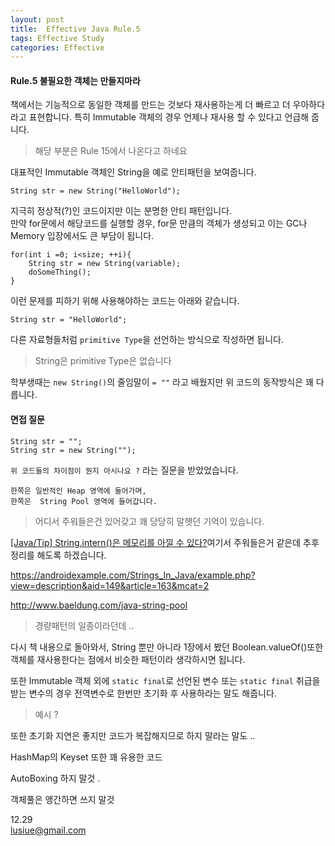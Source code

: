 ```yaml
---
layout: post
title:  Effective Java Rule.5  
tags: Effective Study 
categories: Effective
---   
```



#### Rule.5 불필요한 객체는 만들지마라     

책에서는 기능적으로 동일한 객체를 만드는 것보다 재사용하는게 더 빠르고 더 우아하다 라고 표현합니다. 특히 Immutable 객체의 경우 언제나 재사용 할 수 있다고 언급해 줍니다. 


> 해당 부분은 Rule 15에서 나온다고 하네요    

대표적인 Immutable 객체인 String을 예로 안티패턴을 보여줍니다.  

	String str = new String("HelloWorld");

지극히 정상적(?)인 코드이지만 이는 분명한 안티 패턴입니다.  
만약 for문에서 해당코드를 실행할 경우, for문 만큼의 객체가 생성되고 이는 GC나 Memory 입장에서도 큰 부담이 됩니다.   

	for(int i =0; i<size; ++i){
		String str = new String(variable);
		doSomeThing();
	} 

이런 문제를 피하기 위해 사용해야하는 코드는 아래와 같습니다.

	String str = "HelloWorld";    

다른 자료형들처럼 `primitive Type`을 선언하는 방식으로 작성하면 됩니다. 

> String은 primitive Type은 없습니다   

학부생때는 `new String()`의 줄임말이 `= ""` 라고 배웠지만 위 코드의 동작방식은 꽤 다릅니다.    

#### 면접 질문   

	String str = "";
	String str = new String("");

`위 코드들의 차이점이 뭔지 아시나요 ?` 라는 질문을 받았었습니다. 

	한쪽은 일반적인 Heap 영역에 들어가며, 
	한쪽은  String Pool 영역에 들어갑니다.

> 어디서 주워들은건 있어갖고 꽤 당당히 말햇던 기억이 있습니다.   

[[Java/Tip] String.intern()은 메모리를 아낄 수 있다?](http://blog.ggaman.com/918)여기서 주워들은거 같은데 추후 정리를 해도록 하겠습니다.  

https://androidexample.com/Strings_In_Java/example.php?view=description&aid=149&article=163&mcat=2

http://www.baeldung.com/java-string-pool

> 경량패턴의 일종이라던데 .. 

다시 책 내용으로 돌아와서,  String 뿐만 아니라 1장에서 봤던 Boolean.valueOf()또한 객체를 재사용한다는 점에서 비슷한 패턴이라 생각하시면 됩니다.

또한 Immutable 객체 외에 `static final`로 선언된 변수 또는 `static final` 취급을 받는 변수의 경우 전역변수로 한번만 초기화 후 사용하라는 말도 해줍니다. 

> 예시 ? 

또한 초기화 지연은 좋지만 코드가 복잡해지므로 하지 말라는 말도 ..

HashMap의 Keyset 또한 꽤 유용한 코드  

AutoBoxing 하지 말것 .

객체풀은 앵간하면 쓰지 말것 


12.29      
lusiue@gmail.com
